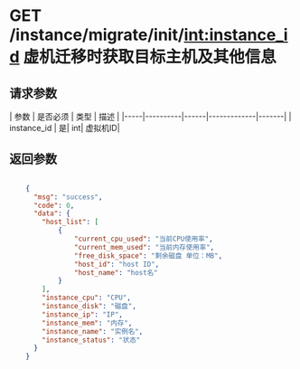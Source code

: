 # GET /instance/migrate/init/<int:instance_id> 虚机迁移时获取目标主机及其他信息


## 请求参数
| 参数 | 是否必须 | 类型 | 描述 | 
|-----|----------|------|-------------|-------|
| instance_id   | 是| int| 虚拟机ID|



## 返回参数
```json

	{
	  "msg": "success",
	  "code": 0,
	  "data": {
	    "host_list": [
            {
                "current_cpu_used": "当前CPU使用率",
                "current_mem_used": "当前内存使用率",
                "free_disk_space": "剩余磁盘 单位：MB",
                "host_id": "host ID",
                "host_name": "host名"
            }
        ],
        "instance_cpu": "CPU",
        "instance_disk": "磁盘",
        "instance_ip": "IP",
        "instance_mem": "内存",
        "instance_name": "实例名",
        "instance_status": "状态"
	  }
    }

```
